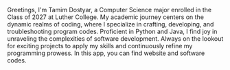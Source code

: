 Greetings, I'm Tamim Dostyar, a Computer Science major enrolled in the Class of 2027 at Luther College. My academic journey centers on the dynamic realms of coding, where I specialize in crafting, developing, and troubleshooting program codes. Proficient in Python and Java, I find joy in unraveling the complexities of software development. Always on the lookout for exciting projects to apply my skills and continuously refine my programming prowess. In this app, you can find website and software codes.
